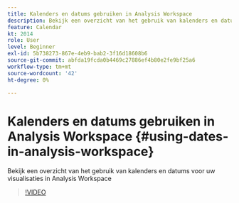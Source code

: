 ```yaml
---
title: Kalenders en datums gebruiken in Analysis Workspace
description: Bekijk een overzicht van het gebruik van kalenders en datums voor uw visualisaties in Analysis Workspace
feature: Calendar
kt: 2014
role: User
level: Beginner
exl-id: 5b738273-867e-4eb9-bab2-3f16d18608b6
source-git-commit: abfda19fcda0b4469c27886ef4b80e2fe9bf25a6
workflow-type: tm+mt
source-wordcount: '42'
ht-degree: 0%

---
```


# Kalenders en datums gebruiken in Analysis Workspace {#using-dates-in-analysis-workspace}

Bekijk een overzicht van het gebruik van kalenders en datums voor uw visualisaties in Analysis Workspace

>[!VIDEO](https://video.tv.adobe.com/v/24136/?quality=12&learn=on)
